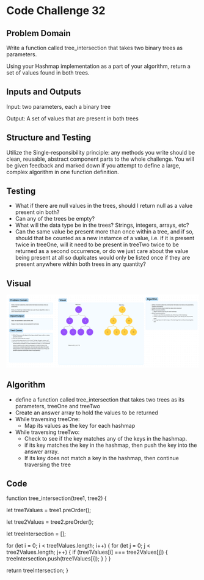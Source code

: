 # Code Challenge 32

## Problem Domain

Write a function called tree_intersection that takes two binary trees as parameters.

Using your Hashmap implementation as a part of your algorithm, return a set of values found in both trees.

## Inputs and Outputs

Input: two parameters, each a binary tree

Output: A set of values that are present in both trees

## Structure and Testing

Utilize the Single-responsibility principle: any methods you write should be clean, reusable, abstract component parts to the whole challenge. You will be given feedback and marked down if you attempt to define a large, complex algorithm in one function definition.

## Testing

- What if there are null values in the trees, should I return null as a value present oin both?
- Can any of the trees be empty?
- What will the data type be in the trees? Strings, integers, arrays, etc?
- Can the same value be present  more than once within a tree, and if so, should that be counted as a new instamce of a value, i.e. if it is present twice in treeOne, will it need to be present in treeTwo twice to be returned as a second occurrence, or do we just care about the value being present at all so duplcates would only be listed once if they are present anywhere within both trees in any quantity?

## Visual

![tree-intersection whiteboard](./assets/Code%20Challenge%2032%20Whiteboard.png)

## Algorithm

- define a function called tree_intersection that takes two trees as its parameters, treeOne and treeTwo
- Create an answer array to hold the values to be returned
- While traversing treeOne:
  - Map its values as the key for each hashmap
- While traversing treeTwo:
  - Check to see if the key matches any of the keys in the hashmap.
  - if its key matches the key in the hashmap, then push the key into the answer array.
  - If its key does not match a key in the hashmap, then continue traversing the tree

## Code

<!-- Taking two binary trees as parameters and using a Hashmap implementation as a part of the algorithm,
returns a set of values found in both trees. -->

function tree_intersection(tree1, tree2) {

  <!-- Creating an array of the values of the tree. -->

  let tree1Values = tree1.preOrder();

  <!-- Creating an array of the values of the tree. -->

  let tree2Values = tree2.preOrder();

  <!-- Creating an empty array to store the values of the tree intersection. -->

  let treeIntersection = [];

 <!-- Comparing the values of the two trees and pushing the values that are the same into the
 treeIntersection array. -->

  for (let i = 0; i < tree1Values.length; i++) {
    for (let j = 0; j < tree2Values.length; j++) {
      if (tree1Values[i] === tree2Values[j]) {
        treeIntersection.push(tree1Values[i]);
      }
    }
  }

  return treeIntersection;
}
